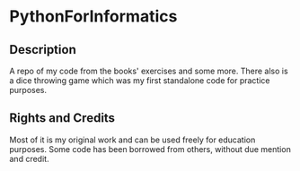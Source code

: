 # PythonForInformatics
## Description
A repo of my code from the books' exercises and some more. There also is a dice throwing game which was my first standalone code for practice purposes.

## Rights and Credits
Most of it is my original work and can be used freely for education purposes.
Some code has been borrowed from others, without due mention and credit.
